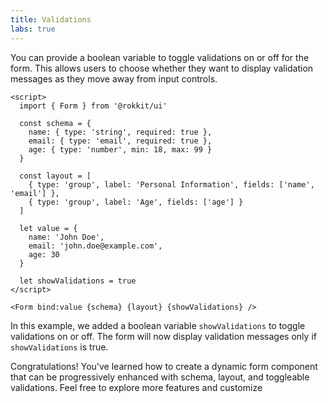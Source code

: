 ```yaml
---
title: Validations
labs: true
---
```


You can provide a boolean variable to toggle validations on or off for the form. This allows users to choose whether they want to display validation messages as they move away from input controls.

```svelte
<script>
  import { Form } from '@rokkit/ui'

  const schema = {
    name: { type: 'string', required: true },
    email: { type: 'email', required: true },
    age: { type: 'number', min: 18, max: 99 }
  }

  const layout = [
    { type: 'group', label: 'Personal Information', fields: ['name', 'email'] },
    { type: 'group', label: 'Age', fields: ['age'] }
  ]

  let value = {
    name: 'John Doe',
    email: 'john.doe@example.com',
    age: 30
  }

  let showValidations = true
</script>

<Form bind:value {schema} {layout} {showValidations} />
```

In this example, we added a boolean variable `showValidations` to toggle validations on or off. The form will now display validation messages only if `showValidations` is true.

Congratulations! You've learned how to create a dynamic form component that can be progressively enhanced with schema, layout, and toggleable validations. Feel free to explore more features and customize
